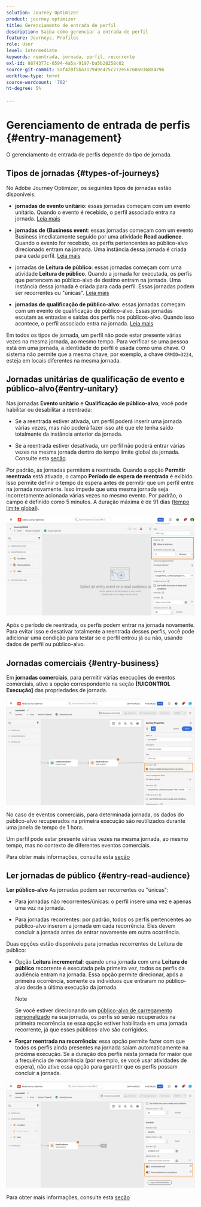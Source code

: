 ```yaml
---
solution: Journey Optimizer
product: journey optimizer
title: Gerenciamento de entrada de perfil
description: Saiba como gerenciar a entrada de perfil
feature: Journeys, Profiles
role: User
level: Intermediate
keywords: reentrada, jornada, perfil, recorrente
exl-id: 8874377c-6594-4a5a-9197-ba5b28258c02
source-git-commit: 5af420f5ba312949e475c772e56c60a0368a4796
workflow-type: tm+mt
source-wordcount: '702'
ht-degree: 5%

---
```



# Gerenciamento de entrada de perfis {#entry-management}

O gerenciamento de entrada de perfis depende do tipo de jornada.

## Tipos de jornadas {#types-of-journeys}

No Adobe Journey Optimizer, os seguintes tipos de jornadas estão disponíveis:

* **jornadas de evento unitário**: essas jornadas começam com um evento unitário. Quando o evento é recebido, o perfil associado entra na jornada. [Leia mais](#entry-unitary)

* **jornadas de {Business event**: essas jornadas começam com um evento Business imediatamente seguido por uma atividade **Read audience**. Quando o evento for recebido, os perfis pertencentes ao público-alvo direcionado entram na jornada. Uma instância dessa jornada é criada para cada perfil. [Leia mais](#entry-business)

* jornadas de **Leitura de público**: essas jornadas começam com uma atividade **Leitura de público**. Quando a jornada for executada, os perfis que pertencem ao público-alvo de destino entram na jornada. Uma instância dessa jornada é criada para cada perfil. Essas jornadas podem ser recorrentes ou &quot;únicas&quot;. [Leia mais](#entry-read-audience)

* **jornadas de qualificação de público-alvo**: essas jornadas começam com um evento de qualificação de público-alvo. Essas jornadas escutam as entradas e saídas dos perfis nos públicos-alvo. Quando isso acontece, o perfil associado entra na jornada. [Leia mais](#entry-unitary)

Em todos os tipos de jornada, um perfil não pode estar presente várias vezes na mesma jornada, ao mesmo tempo. Para verificar se uma pessoa está em uma jornada, a identidade do perfil é usada como uma chave. O sistema não permite que a mesma chave, por exemplo, a chave `CRMID=3224`, esteja em locais diferentes na mesma jornada.

## Jornadas unitárias de qualificação de evento e público-alvo{#entry-unitary}

Nas jornadas **Evento unitário** e **Qualificação de público-alvo**, você pode habilitar ou desabilitar a reentrada:

* Se a reentrada estiver ativada, um perfil poderá inserir uma jornada várias vezes, mas não poderá fazer isso até que ele tenha saído totalmente da instância anterior da jornada.

* Se a reentrada estiver desativada, um perfil não poderá entrar várias vezes na mesma jornada dentro do tempo limite global da jornada. Consulte esta [seção](../building-journeys/journey-properties.md#global_timeout).

Por padrão, as jornadas permitem a reentrada. Quando a opção **Permitir reentrada** está ativada, o campo **Período de espera de reentrada** é exibido. Isso permite definir o tempo de espera antes de permitir que um perfil entre na jornada novamente. Isso impede que uma mesma jornada seja incorretamente acionada várias vezes no mesmo evento. Por padrão, o campo é definido como 5 minutos. A duração máxima é de 91 dias ([tempo limite global](journey-properties.md#global_timeout)).

<!--
When a journey ends, its status is **[!UICONTROL Closed]**. New individuals can no longer enter the journey. Persons already in the journey automatically exit the journey. 
-->

![](assets/journey-re-entrance.png)

Após o período de reentrada, os perfis podem entrar na jornada novamente. Para evitar isso e desativar totalmente a reentrada desses perfis, você pode adicionar uma condição para testar se o perfil entrou já ou não, usando dados de perfil ou público-alvo.

<!--
Due to the 30-day journey timeout, when journey reentrance is not allowed, we cannot make sure the reentrance blocking will work more than 91 days. Indeed, as we remove all information about persons who entered the journey 91 days after they enter, we cannot know the person entered previously, more than 91 days ago. -->

## Jornadas comerciais {#entry-business}

<!--
Business events follow reentrance rules in the same way as for unitary events. If a journey allows reentrance, the next business event will be processed.
-->

Em **jornadas comerciais**, para permitir várias execuções de eventos comerciais, ative a opção correspondente na seção **[!UICONTROL Execução]** das propriedades de jornada.

![](assets/business-entry.png)

No caso de eventos comerciais, para determinada jornada, os dados do público-alvo recuperados na primeira execução são reutilizados durante uma janela de tempo de 1 hora.

Um perfil pode estar presente várias vezes na mesma jornada, ao mesmo tempo, mas no contexto de diferentes eventos comerciais.

Para obter mais informações, consulte esta [seção](../event/about-creating-business.md)

## Ler jornadas de público {#entry-read-audience}

**Ler público-alvo** As jornadas podem ser recorrentes ou &quot;únicas&quot;:

* Para jornadas não recorrentes/únicas: o perfil insere uma vez e apenas uma vez na jornada.

* Para jornadas recorrentes: por padrão, todos os perfis pertencentes ao público-alvo inserem a jornada em cada recorrência. Eles devem concluir a jornada antes de entrar novamente em outra ocorrência.

Duas opções estão disponíveis para jornadas recorrentes de Leitura de público:

* Opção **Leitura incremental**: quando uma jornada com uma **Leitura de público** recorrente é executada pela primeira vez, todos os perfis da audiência entram na jornada. Essa opção permite direcionar, após a primeira ocorrência, somente os indivíduos que entraram no público-alvo desde a última execução da jornada.

  >[!NOTE]
  >
  >Se você estiver direcionando um [público-alvo de carregamento personalizado](../audience/about-audiences.md#segments-in-journey-optimizer) na sua jornada, os perfis só serão recuperados na primeira recorrência se essa opção estiver habilitada em uma jornada recorrente, já que esses públicos-alvo são corrigidos.

* **Forçar reentrada na recorrência**: essa opção permite fazer com que todos os perfis ainda presentes na jornada saiam automaticamente na próxima execução. Se a duração dos perfis nesta jornada for maior que a frequência de recorrência (por exemplo, se você usar atividades de espera), não ative essa opção para garantir que os perfis possam concluir a jornada.

![](assets/read-audience-options.png)

Para obter mais informações, consulte esta [seção](../building-journeys/read-audience.md#configuring-segment-trigger-activity)

<!--
After 91 days, a Read audience journey switches to the **Finished** status. This behavior is set for 91 days only (i.e. journey timeout default value) as all information about profiles who entered the journey is removed 91 days after they entered. Persons still in the journey automatically are impacted. They exit the journey after the 30 day timeout. 
-->
